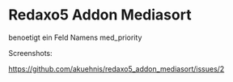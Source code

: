 # Redaxo5 Addon Mediasort

benoetigt ein Feld Namens med\_priority

Screenshots:

https://github.com/akuehnis/redaxo5_addon_mediasort/issues/2
